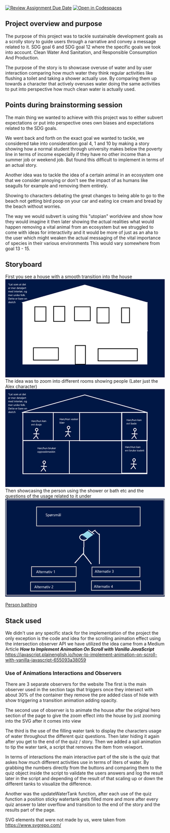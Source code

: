[![Review Assignment Due Date](https://classroom.github.com/assets/deadline-readme-button-22041afd0340ce965d47ae6ef1cefeee28c7c493a6346c4f15d667ab976d596c.svg)](https://classroom.github.com/a/Hl2JaK93)
[![Open in Codespaces](https://classroom.github.com/assets/launch-codespace-2972f46106e565e64193e422d61a12cf1da4916b45550586e14ef0a7c637dd04.svg)](https://classroom.github.com/open-in-codespaces?assignment_repo_id=19289718)

## Project overview and purpose
The purpose of this project was to tackle sustainable development goals as a scrolly story to guide users through a narrative and convey a message related to it.   SDG goal 6 and SDG goal 12 where the specific goals we took into account. Clean Water And Sanitation, and Responsible Consumption And Production. 

The purpose of the story is to showcase overuse of water and by user interaction comparing how much water they think regular activities like flushing a toilet and taking a shower actually use. By comparing them up towards a character that actively overuses water doing the same activities to put into perspective how much clean water is actually used.
## Points during brainstorming session
The main thing we wanted to achieve with this project was to either subvert expectations or put into perspective ones own biases and expectations related to the SDG goals. 

We went back and forth on the exact goal we wanted to tackle, we considered take into consideration goal 4, 1 and 10 by making a story showing how a normal student through university makes below the poverty line in terms of income especially if they have no other income than a summer job or weekend job. But found this difficult to implement in terms of an actual story.

Another idea was to tackle the idea of a certain animal in an ecosystem one that we consider annoying or don't see the impact of as humans like seagulls for example and removing them entirely. 

Showing to characters debating the great changes to being able to go to the beach not getting bird poop on your car and eating ice cream and bread by the beach without worries. 

The way we would subvert is using this "utopian" worldview and show how they would imagine it then later showing the actual realities what would happen removing a vital animal from an ecosystem but we struggled to come with ideas for interactivity and it would be more of just as an aha to the user which might weaken the actual messaging of the vital importance of species in their various environments This would vary somewhere from goal 13 - 15. 
## Storyboard
First you see a house with a smooth transition into the house
![House outside shot](Readme/Images/house-storyboard.png)
The idea was to zoom into different rooms showing people (Later just the Alex character)
![Rooms showcasing people](Readme/Images/room-overview-storyboard.png)
Then showcasing the person using the shower or bath etc and the questions of the usage related to it under
![Person showering](Readme/Images/shower-storyboard.png)

[Person bathing](Readme/Images/bath-storyboard.png)
## Stack used
We didn't use any specific stack for the implementation of the project the only exception is the code and idea for the scrolling animation effect using the intersection observer API we have utilized the idea came from a Medium Article ***How to Implement Animation On Scroll with Vanilla JavaScript*** https://javascript.plainenglish.io/how-to-implement-animation-on-scroll-with-vanilla-javascript-655093a38059 
### Use of Animations Interactions and Observers
There are 3 separate observers for the website 
The first is the main observer used in the section tags that triggers once they intersect with about 30% of the container they remove the pre added class of hide with show triggering a transition animation adding opacity.

The second use of observer is to animate the house after the original hero section of the page to give the zoom effect into the house by just zooming into the SVG after it comes into view

The third is the use of the filling water tank to display the characters usage of water throughout the different quiz questions. Then later hiding it again after you get to the end of the quiz / story. Then we added a spil animation to tip the water tank, a script that removes the item from veiwport.

In terms of interactions the main interactive part of the site is the quiz that askes how much different activities use in terms of liters of water. By grabbing the numbers directly from the buttons and comparing them to the quiz object inside the script to validate the users answers and log the result later in the script and depending of the result of that scaling up or down the different tanks to visualize the difference.

Another was the updateWaterTank function, after each use of the quiz function a position sticky watertank gets filled more and more after every quiz answer to later overflow and transition to the end of the story and the results part of the page. 

SVG elements that were not made by us, were taken from https://www.svgrepo.com/